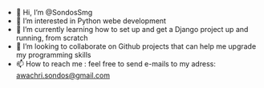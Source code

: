 - 👋 Hi, I’m @SondosSmg
- 👀 I’m interested in Python webe development
- 🌱 I’m currently learning how to set up and get a Django project up and running, from scratch
- 💞️ I’m looking to collaborate on Github projects that can help me upgrade my programming skills
- 📫 How to reach me : feel free to send e-mails to my adress: awachri.sondos@gmail.com
